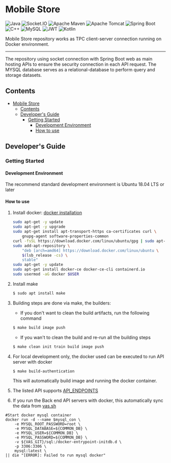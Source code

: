 # Mobile Store

![Java](https://img.shields.io/badge/java-%23ED8B00.svg?style=for-the-badge&logo=java&logoColor=white)
![Socket.IO](https://img.shields.io/badge/Socket.io-010101?&style=for-the-badge&logo=Socket.io&logoColor=white)
![Apache Maven](https://img.shields.io/badge/Apache%20Maven-C71A36?style=for-the-badge&logo=Apache%20Maven&logoColor=white)
![Apache Tomcat](https://img.shields.io/badge/apache%20tomcat-%23F8DC75.svg?style=for-the-badge&logo=apache-tomcat&logoColor=black)
![Spring Boot](https://img.shields.io/badge/Spring_Boot-F2F4F9?style=for-the-badge&logo=spring-boot)
![C++](https://img.shields.io/badge/C%2B%2B-blue?style=for-the-badge&logo=c++&logoColor=white)
![MySQL](https://img.shields.io/badge/MySQL-blue?style=for-the-badge&logo=MYSQL&logoColor=white)
![JWT](https://img.shields.io/badge/JWT-green?style=for-the-badge&logo=spring-boot&logoColor=white)
![Kotlin](https://img.shields.io/badge/kotlin-%23ER8B41.svg?style=for-the-badge&logo=kotlin&logoColor=white)

Mobile Store repository works as TPC client-server connection running on Docker environment.

---
The repository using socket connection with Spring Boot web as main hosting APIs to ensure the security connection in each API request. The MYSQL database serves as a relational-database to perform query and storage datasets.

## Contents

- [Mobile Store](#mobile-store)
  - [Contents](#contents)
  - [Developer's Guide](#developers-guide)
    - [Getting Started](#getting-started)
      - [Development Environment](#development-environment)
      - [How to use](#how-to-use)

## Developer's Guide

### Getting Started

#### Development Environment

The recommend standard development environment is Ubuntu 18.04 LTS or later

#### How to use

1. Install docker: [docker installation](https://docs.docker.com/engine/install/ubuntu/)

    ```bash
    sudo apt-get -y update
    sudo apt-get -y upgrade
    sudo apt-get install apt-transport-https ca-certificates curl \
        gnupg-agent software-properties-common
    curl -fsSL https://download.docker.com/linux/ubuntu/gpg | sudo apt-key add -
    sudo add-apt-repository \
        "deb [arch=amd64] https://download.docker.com/linux/ubuntu \
        $(lsb_release -cs) \
        stable"
    sudo apt-get -y update
    sudo apt-get install docker-ce docker-ce-cli containerd.io
    sudo usermod -aG docker $USER
    ```

2. Install make
    ```bash
    $ sudo apt install make
    ```

3. Building steps are done via make, the builders:
    - If you don't want to clean the build artifacts, run the following command
    ```bash
    $ make build image push
    ```
    - If you wan't to clean the build and re-run all the building steps
    ```bash
    $ make clean init train build image push
    ```

4. For local development only, the docker used can be executed to run API server with docker
   ```bash
   $ make build-authentication
   ```
   This will automatically build image and running the docker container.

5. The listed API supports [API_ENDPOINTS](https://github.com/anhdung2k1/mobile-store/tree/main/authentication)
6. If you run the Back end API servers with docker, this automatically sync the data from [vas.sh](https://github.com/anhdung2k1/mobile-store/blob/main/vas.sh)
```
#Start docker mysql container
docker run -d --name $mysql_con \
    -e MYSQL_ROOT_PASSWORD=root \
    -e MYSQL_DATABASE=${COMMON_DB} \
    -e MYSQL_USER=${COMMON_DB} \
    -e MYSQL_PASSWORD=${COMMON_DB} \
    -v ${VAS_GIT}/sql:/docker-entrypoint-initdb.d \
    -p 3306:3306 \
    mysql:latest \
|| die "[ERROR]: Failed to run mysql docker"
```
